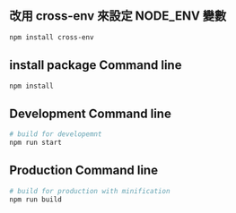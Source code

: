 ## 改用 cross-env 來設定 NODE_ENV 變數

``` bash
npm install cross-env
```

## install package Command line
``` bash
npm install
```

## Development Command line
``` bash
# build for developemnt
npm run start
```

## Production Command line
``` bash
# build for production with minification
npm run build
```
